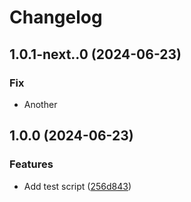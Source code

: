 # Changelog

## 1.0.1-next..0 (2024-06-23)


### Fix

* Another

## 1.0.0 (2024-06-23)


### Features

* Add test script ([256d843](https://github.com/benelan/release-testing-again/commit/256d8439c82c188fee7c119e4e9dfafb24d8b560))
